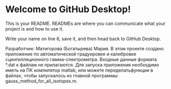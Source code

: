 # Welcome to GitHub Desktop!

This is your README. READMEs are where you can communicate what your project is and how to use it.

Write your name on line 6, save it, and then head back to GitHub Desktop.

Разработчик: Матигорова (Богатырева) Мария. 
В этом проекте создано приложение по автоматической градуировке и калибровке сцинтилляционного гамма-спектрометра. Входные данные формата *.dat к файлам не прилагаются. Для запуска приложения необходимо иметь на ПК компилятор matlab, или можете переделатьфункции в файлах, чтобы запускалось из главной программы: gauss_method_for_all_isotopes.m.
